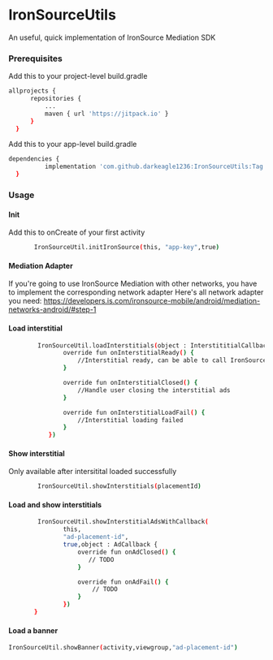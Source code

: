 # IronSourceUtils
An useful, quick implementation of IronSource Mediation SDK


<!-- GETTING STARTED -->

### Prerequisites

Add this to your project-level build.gradle
  ```sh
  allprojects {
		repositories {
			...
			maven { url 'https://jitpack.io' }
		}
	}
  ```
Add this to your app-level build.gradle
  ```sh
  dependencies {
	        implementation 'com.github.darkeagle1236:IronSourceUtils:Tag'
	}
  ```
### Usage

#### Init
Add this to onCreate of your first activity
 ```sh
        IronSourceUtil.initIronSource(this, "app-key",true)
 ```
 #### Mediation Adapter
 
 If you're going to use IronSource Mediation with other networks, you have to implement the corresponding network adapter
 Here's all network adapter you need:
 https://developers.is.com/ironsource-mobile/android/mediation-networks-android/#step-1
#### Load interstitial
 ```sh
         IronSourceUtil.loadInterstitials(object : InterstititialCallback {
                override fun onInterstitialReady() {
                    //Interstitial ready, can be able to call IronSourceUtils.showInterstitial()
                }

                override fun onInterstitialClosed() {
                    //Handle user closing the interstitial ads
                }

                override fun onInterstitialLoadFail() {
                    //Interstitial loading failed
                }
            })
 ```
#### Show interstitial
Only available after intersitital loaded successfully
 ```sh		
         IronSourceUtil.showInterstitials(placementId)
 ```
#### Load and show interstitials
 ```sh
         IronSourceUtil.showInterstitialAdsWithCallback(
                this,
                "ad-placement-id",
                true,object : AdCallback {
                    override fun onAdClosed() {
                       // TODO
                    }

                    override fun onAdFail() {
                        // TODO
                    }
                })
        }
 ```
 #### Load a banner
 
 ```sh
 IronSourceUtil.showBanner(activity,viewgroup,"ad-placement-id")
  ```
